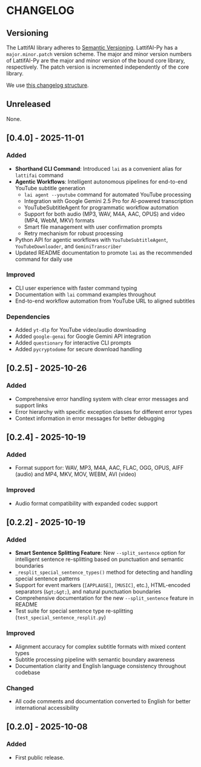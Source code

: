 # CHANGELOG

## Versioning

The LattifAI library adheres to [Semantic Versioning](http://semver.org/).
LattifAI-Py has a `major.minor.patch` version scheme. The major and minor version
numbers of LattifAI-Py are the major and minor version of the bound core library,
respectively. The patch version is incremented independently of the core
library.

We use [this changelog structure](http://keepachangelog.com/).

## Unreleased

None.

## [0.4.0] - 2025-11-01

### Added
- **Shorthand CLI Command**: Introduced `lai` as a convenient alias for `lattifai` command
- **Agentic Workflows**: Intelligent autonomous pipelines for end-to-end YouTube subtitle generation
  - `lai agent --youtube` command for automated YouTube processing
  - Integration with Google Gemini 2.5 Pro for AI-powered transcription
  - YouTubeSubtitleAgent for programmatic workflow automation
  - Support for both audio (MP3, WAV, M4A, AAC, OPUS) and video (MP4, WebM, MKV) formats
  - Smart file management with user confirmation prompts
  - Retry mechanism for robust processing
- Python API for agentic workflows with `YouTubeSubtitleAgent`, `YouTubeDownloader`, and `GeminiTranscriber`
- Updated README documentation to promote `lai` as the recommended command for daily use

### Improved
- CLI user experience with faster command typing
- Documentation with `lai` command examples throughout
- End-to-end workflow automation from YouTube URL to aligned subtitles

### Dependencies
- Added `yt-dlp` for YouTube video/audio downloading
- Added `google-genai` for Google Gemini API integration
- Added `questionary` for interactive CLI prompts
- Added `pycryptodome` for secure download handling

## [0.2.5] - 2025-10-26

### Added
- Comprehensive error handling system with clear error messages and support links
- Error hierarchy with specific exception classes for different error types
- Context information in error messages for better debugging

## [0.2.4] - 2025-10-19

### Added
- Format support for: WAV, MP3, M4A, AAC, FLAC, OGG, OPUS, AIFF (audio) and MP4, MKV, MOV, WEBM, AVI (video)

### Improved
- Audio format compatibility with expanded codec support


## [0.2.2] - 2025-10-19

### Added
- **Smart Sentence Splitting Feature**: New `--split_sentence` option for intelligent sentence re-splitting based on punctuation and semantic boundaries
- `_resplit_special_sentence_types()` method for detecting and handling special sentence patterns
- Support for event markers (`[APPLAUSE]`, `[MUSIC]`, etc.), HTML-encoded separators (`&gt;&gt;`), and natural punctuation boundaries
- Comprehensive documentation for the new `--split_sentence` feature in README
- Test suite for special sentence type re-splitting (`test_special_sentence_resplit.py`)

### Improved
- Alignment accuracy for complex subtitle formats with mixed content types
- Subtitle processing pipeline with semantic boundary awareness
- Documentation clarity and English language consistency throughout codebase

### Changed
- All code comments and documentation converted to English for better international accessibility

## [0.2.0] - 2025-10-08

### Added
- First public release.

